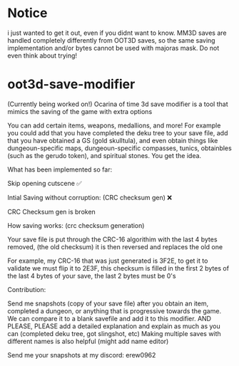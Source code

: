# Notice
i just wanted to get it out, even if you didnt want to know. MM3D saves are handled completely differently from OOT3D saves, so the same saving implementation and/or bytes cannot be used with majoras mask. Do not even think about trying!

# oot3d-save-modifier

(Currently being worked on!) Ocarina of time 3d save modifier is a tool that mimics the saving of the game with extra options

You can add certain items, weapons, medallions, and more! For example you could add that you have completed the deku tree to your save file, add that you have obtained a GS (gold skulltula), and even obtain things like dungeoun-specific maps, dungeoun-specific compasses, tunics, obtainbles (such as the gerudo token), and spiritual stones. You get the idea. 

What has been implemented so far:

Skip opening cutscene ✅

Intial Saving without corruption:  (CRC checksum gen) ❌

CRC Checksum gen is broken 

How saving works: (crc checksum generation)

Your save file is put through the CRC-16 algorithim with the last 4 bytes removed, (the old checksum) it is then reversed and replaces the old one

For example, my CRC-16 that was just generated is 3F2E, to get it to validate we must flip it to 2E3F, this checksum is filled in the first 2 bytes of the last 4 bytes of your save, the last 2 bytes must be 0's

Contribution:

Send me snapshots (copy of your save file) after you obtain an item, completed a dungeon, or anything that is progressive towards the game. We can compare it to a blank savefile and add it to this modifier. AND PLEASE, PLEASE add a detailed explanation and explain as much as you can (completed deku tree, got slingshot, etc) Making multiple saves with different names is also helpful (might add name editor)

Send me your snapshots at my discord: erew0962
